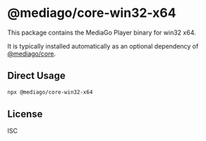 # @mediago/core-win32-x64

This package contains the MediaGo Player binary for win32 x64.

It is typically installed automatically as an optional dependency of [@mediago/core](https://www.npmjs.com/package/@mediago/core).

## Direct Usage

```bash
npx @mediago/core-win32-x64
```

## License

ISC
